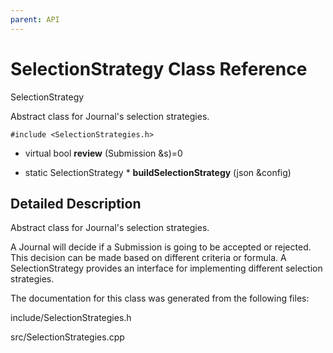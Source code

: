 ```yaml
---
parent: API
---
```


SelectionStrategy Class Reference
=================================

SelectionStrategy

Abstract class for Journal\'s selection strategies.

`#include <SelectionStrategies.h>`

-   virtual bool **review** (Submission &s)=0

<!-- -->

-   static SelectionStrategy \* **buildSelectionStrategy** (json
    &config)

Detailed Description
--------------------

Abstract class for Journal\'s selection strategies.

A Journal will decide if a Submission is going to be accepted or
rejected. This decision can be made based on different criteria or
formula. A SelectionStrategy provides an interface for implementing
different selection strategies.

The documentation for this class was generated from the following files:

include/SelectionStrategies.h

src/SelectionStrategies.cpp

